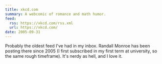 ```yaml
---
title: xkcd.com
summary: A webcomic of romance and math humor.
feed:
  rss: https://xkcd.com/rss.xml
  url: https://xkcd.com/
date: 2005-09-31
---
```

Probably the oldest feed I've had in my inbox. Randall Monroe has been posting there since 2005 (I first subscribed in my first term at university, so the same rough timeframe). It's nerdy as hell, and I love it.
